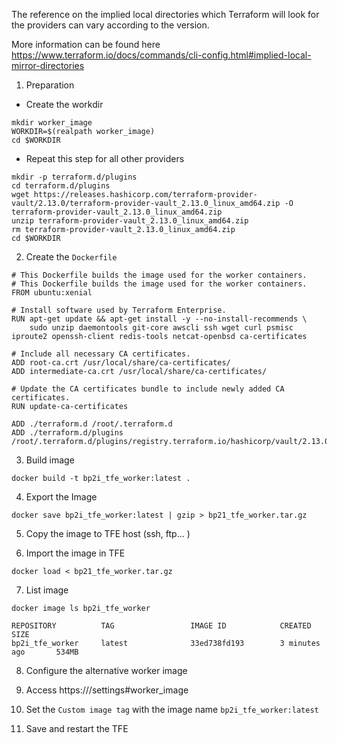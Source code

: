 The reference on the implied local directories which Terraform will look for the providers can vary according to the version.

More information can be found here https://www.terraform.io/docs/commands/cli-config.html#implied-local-mirror-directories

1. Preparation
* Create the workdir 
```
mkdir worker_image
WORKDIR=$(realpath worker_image)
cd $WORKDIR
```
* Repeat this step for all other providers
```
mkdir -p terraform.d/plugins
cd terraform.d/plugins
wget https://releases.hashicorp.com/terraform-provider-vault/2.13.0/terraform-provider-vault_2.13.0_linux_amd64.zip -O terraform-provider-vault_2.13.0_linux_amd64.zip
unzip terraform-provider-vault_2.13.0_linux_amd64.zip
rm terraform-provider-vault_2.13.0_linux_amd64.zip
cd $WORKDIR

```

2. Create the `Dockerfile`

```
# This Dockerfile builds the image used for the worker containers.
# This Dockerfile builds the image used for the worker containers.
FROM ubuntu:xenial

# Install software used by Terraform Enterprise.
RUN apt-get update && apt-get install -y --no-install-recommends \
    sudo unzip daemontools git-core awscli ssh wget curl psmisc iproute2 openssh-client redis-tools netcat-openbsd ca-certificates

# Include all necessary CA certificates.
ADD root-ca.crt /usr/local/share/ca-certificates/
ADD intermediate-ca.crt /usr/local/share/ca-certificates/

# Update the CA certificates bundle to include newly added CA certificates.
RUN update-ca-certificates

ADD ./terraform.d /root/.terraform.d
ADD ./terraform.d/plugins /root/.terraform.d/plugins/registry.terraform.io/hashicorp/vault/2.13.0/linux_amd64
```

3. Build image

`docker build -t bp2i_tfe_worker:latest .`

4. Export the Image 

`docker save bp2i_tfe_worker:latest | gzip > bp21_tfe_worker.tar.gz`

5. Copy the image to TFE host (ssh, ftp... )

6. Import the image in TFE

`docker load < bp21_tfe_worker.tar.gz`

7. List image

`docker image ls bp2i_tfe_worker`

```
REPOSITORY          TAG                 IMAGE ID            CREATED             SIZE
bp2i_tfe_worker     latest              33ed738fd193        3 minutes ago       534MB
```

8. Configure the alternative worker image

1. Access https://<TFE-HOST>/settings#worker_image

2. Set the `Custom image tag` with the image name `bp2i_tfe_worker:latest`

3. Save and restart the TFE

